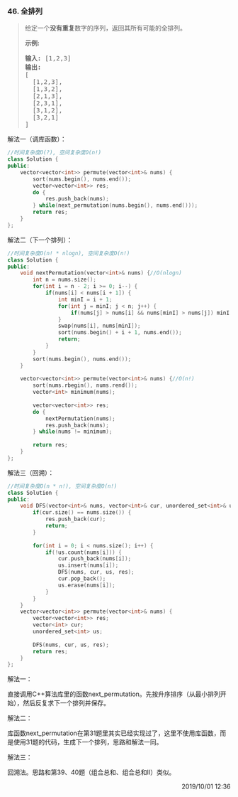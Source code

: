 ### 46. 全排列

> <div class="content__2ebE"><p>给定一个<strong>没有重复</strong>数字的序列，返回其所有可能的全排列。</p>
> 
> <p><strong>示例:</strong></p>
> 
> <pre><strong>输入:</strong> [1,2,3]
> <strong>输出:</strong>
> [
>   [1,2,3],
>   [1,3,2],
>   [2,1,3],
>   [2,3,1],
>   [3,1,2],
>   [3,2,1]
> ]</pre>
> </div>

解法一（调库函数）：
```cpp
//时间复杂度O(?), 空间复杂度O(n!)
class Solution {
public:
    vector<vector<int>> permute(vector<int>& nums) {
        sort(nums.begin(), nums.end());
        vector<vector<int>> res;
        do {
            res.push_back(nums);
        } while(next_permutation(nums.begin(), nums.end()));
        return res;
    }
};
```

解法二（下一个排列）：

```cpp
//时间复杂度O(n! * nlogn), 空间复杂度O(n!)
class Solution {
public:
    void nextPermutation(vector<int>& nums) {//O(nlogn)
        int n = nums.size();
        for(int i = n - 2; i >= 0; i--) {
            if(nums[i] < nums[i + 1]) {
                int minI = i + 1;
                for(int j = minI; j < n; j++) {
                    if(nums[j] > nums[i] && nums[minI] > nums[j]) minI = j;
                }
                swap(nums[i], nums[minI]);
                sort(nums.begin() + i + 1, nums.end());
                return;
            }
        }
        sort(nums.begin(), nums.end());
    }
    
    vector<vector<int>> permute(vector<int>& nums) {//O(n!)
        sort(nums.rbegin(), nums.rend());
        vector<int> minimum(nums);
        
        vector<vector<int>> res;
        do {
            nextPermutation(nums);
            res.push_back(nums);
        } while(nums != minimum);
        
        return res;
    }
};
```

解法三（回溯）：
```cpp
//时间复杂度O(n * n!), 空间复杂度O(n!)
class Solution {
public:
    void DFS(vector<int>& nums, vector<int>& cur, unordered_set<int>& us, vector<vector<int>>& res) {
        if(cur.size() == nums.size()) {
            res.push_back(cur);
            return;
        }
        
        for(int i = 0; i < nums.size(); i++) {
            if(!us.count(nums[i])) {
                cur.push_back(nums[i]);
                us.insert(nums[i]);
                DFS(nums, cur, us, res);
                cur.pop_back();
                us.erase(nums[i]);
            }
        }
    }
    vector<vector<int>> permute(vector<int>& nums) {
        vector<vector<int>> res;
        vector<int> cur;
        unordered_set<int> us;
        
        DFS(nums, cur, us, res);
        return res;
    }
};
```

解法一：

直接调用C++算法库里的函数next_permutation。先按升序排序（从最小排列开始），然后反复求下一个排列并保存。

解法二：

库函数next_permutation在第31题里其实已经实现过了，这里不使用库函数，而是使用31题的代码，生成下一个排列，思路和解法一同。

解法三：

回溯法。思路和第39、40题（组合总和、组合总和Ⅱ）类似。

<div style="text-align: right"> 2019/10/01 12:36 </div>
